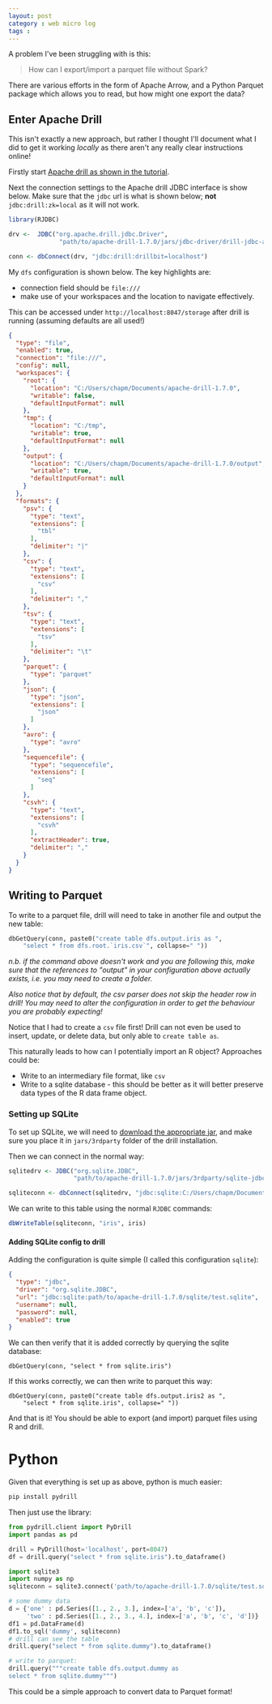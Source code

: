 ```yaml
---
layout: post
category : web micro log
tags :
---
```


A problem I've been struggling with is this:

>  How can I export/import a parquet file without Spark?

There are various efforts in the form of Apache Arrow, and a Python Parquet package which allows you to read, but how might one export the data? 

Enter Apache Drill
------------------

This isn't exactly a new approach, but rather I thought I'll document what I did to get it working _locally_ as there aren't any really clear instructions online!

Firstly start [Apache drill as shown in the tutorial](https://drill.apache.org/docs/starting-drill-on-windows/).

Next the connection settings to the Apache drill JDBC interface is show below. Make sure that the `jdbc` url is what is shown below; **not** `jdbc:drill:zk=local` as it will not work. 

```r
library(RJDBC)

drv <-  JDBC("org.apache.drill.jdbc.Driver",
              "path/to/apache-drill-1.7.0/jars/jdbc-driver/drill-jdbc-all-1.7.0.jar", "'")

conn <- dbConnect(drv, "jdbc:drill:drillbit=localhost")
```

My `dfs` configuration is shown below. The key highlights are:

*  connection field should be `file:///`
*  make use of your workspaces and the location to navigate effectively.

This can be accessed under `http://localhost:8047/storage` after drill is running (assuming defaults are all used!)

```json
{
  "type": "file",
  "enabled": true,
  "connection": "file:///",
  "config": null,
  "workspaces": {
    "root": {
      "location": "C:/Users/chapm/Documents/apache-drill-1.7.0",
      "writable": false,
      "defaultInputFormat": null
    },
    "tmp": {
      "location": "C:/tmp",
      "writable": true,
      "defaultInputFormat": null
    },
    "output": {
      "location": "C:/Users/chapm/Documents/apache-drill-1.7.0/output",
      "writable": true,
      "defaultInputFormat": null
    }
  },
  "formats": {
    "psv": {
      "type": "text",
      "extensions": [
        "tbl"
      ],
      "delimiter": "|"
    },
    "csv": {
      "type": "text",
      "extensions": [
        "csv"
      ],
      "delimiter": ","
    },
    "tsv": {
      "type": "text",
      "extensions": [
        "tsv"
      ],
      "delimiter": "\t"
    },
    "parquet": {
      "type": "parquet"
    },
    "json": {
      "type": "json",
      "extensions": [
        "json"
      ]
    },
    "avro": {
      "type": "avro"
    },
    "sequencefile": {
      "type": "sequencefile",
      "extensions": [
        "seq"
      ]
    },
    "csvh": {
      "type": "text",
      "extensions": [
        "csvh"
      ],
      "extractHeader": true,
      "delimiter": ","
    }
  }
}
```

Writing to Parquet
------------------

To write to a parquet file, drill will need to take in another file and output the new table:

```python
dbGetQuery(conn, paste0("create table dfs.output.iris as ", 
    "select * from dfs.root.`iris.csv`", collapse=" "))
```

_n.b. if the command above doesn't work and you are following this, make sure that the references to "output" in your configuration above actually exists, i.e. you may need to create a folder._

_Also notice that by default, the csv parser does not skip the header row in drill! You may need to alter the configuration in order to get the behaviour you are probably expecting!_

Notice that I had to create a `csv` file first! Drill can not even be used to insert, update, or delete data, but only able to `create table as`.

This naturally leads to how can I potentially import an R object? Approaches could be:

* Write to an intermediary file format, like `csv`
* Write to a sqlite database - this should be better as it will better preserve data types of the R data frame object.

### Setting up SQLite

To set up SQLite, we will need to [download the appropriate jar](https://bitbucket.org/xerial/sqlite-jdbc/downloads), and make sure you place it in `jars/3rdparty` folder of the drill installation.

Then we can connect in the normal way:

```r
sqlitedrv <- JDBC("org.sqlite.JDBC",
                  "path/to/apache-drill-1.7.0/jars/3rdparty/sqlite-jdbc-3.8.11.2.jar", "'")

sqliteconn <- dbConnect(sqlitedrv, "jdbc:sqlite:C:/Users/chapm/Documents/apache-drill-1.7.0/sqlite/test.sqlite")

```

We can write to this table using the normal `RJDBC` commands:

```r
dbWriteTable(sqliteconn, "iris", iris)
```

#### Adding SQLite config to drill

Adding the configuration is quite simple (I called this configuration `sqlite`):

```json
{
  "type": "jdbc",
  "driver": "org.sqlite.JDBC",
  "url": "jdbc:sqlite:path/to/apache-drill-1.7.0/sqlite/test.sqlite",
  "username": null,
  "password": null,
  "enabled": true
}
```

We can then verify that it is added correctly by querying the sqlite database:

```
dbGetQuery(conn, "select * from sqlite.iris")
```

If this works correctly, we can then write to parquet this way:

```
dbGetQuery(conn, paste0("create table dfs.output.iris2 as ", 
    "select * from sqlite.iris", collapse=" "))
```

And that is it! You should be able to export (and import) parquet files using R and drill.

Python
======

Given that everything is set up as above, python is much easier:

```sh
pip install pydrill
```

Then just use the library:

```py
from pydrill.client import PyDrill
import pandas as pd

drill = PyDrill(host='localhost', port=8047)
df = drill.query("select * from sqlite.iris").to_dataframe()

import sqlite3
import numpy as np
sqliteconn = sqlite3.connect('path/to/apache-drill-1.7.0/sqlite/test.sqlite')

# some dummy data
d = {'one' : pd.Series([1., 2., 3.], index=['a', 'b', 'c']),
     'two' : pd.Series([1., 2., 3., 4.], index=['a', 'b', 'c', 'd'])}
df1 = pd.DataFrame(d)
df1.to_sql('dummy', sqliteconn)
# drill can see the table
drill.query("select * from sqlite.dummy").to_dataframe()

# write to parquet:
drill.query("""create table dfs.output.dummy as 
select * from sqlite.dummy""")
```

This could be a simple approach to convert data to Parquet format!






